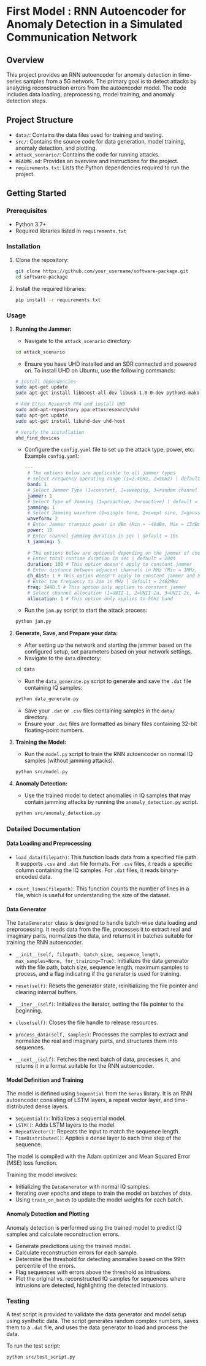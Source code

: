 # First Model : RNN Autoencoder for Anomaly Detection in a Simulated Communication Network

## Overview

This project provides an RNN autoencoder for anomaly detection in time-series samples from a 5G network. The primary goal is to detect attacks by analyzing reconstruction errors from the autoencoder model. The code includes data loading, preprocessing, model training, and anomaly detection steps.

## Project Structure

- `data/`: Contains the data files used for training and testing.
- `src/`: Contains the source code for data generation, model training, anomaly detection, and plotting.
- `attack_scenario/`: Contains the code for running attacks.
- `README.md`: Provides an overview and instructions for the project.
- `requirements.txt`: Lists the Python dependencies required to run the project.

## Getting Started

### Prerequisites

- Python 3.7+
- Required libraries listed in `requirements.txt`

### Installation

1. Clone the repository:
    ```sh
    git clone https://github.com/your_username/software-package.git
    cd software-package
    ```

2. Install the required libraries:
    ```sh
    pip install -r requirements.txt
    ```

### Usage

1. **Running the Jammer:**
    - Navigate to the `attack_scenario` directory:
    ```sh
    cd attack_scenario
    ```

    - Ensure you have UHD installed and an SDR connected and powered on. To install UHD on Ubuntu, use the following commands:

    ```sh
    # Install dependencies
    sudo apt-get update
    sudo apt-get install libboost-all-dev libusb-1.0-0-dev python3-mako python3-numpy python3-requests cmake g++ libgmp-dev swig doxygen graphviz python3-scipy

    # Add Ettus Research PPA and install UHD
    sudo add-apt-repository ppa:ettusresearch/uhd
    sudo apt-get update
    sudo apt-get install libuhd-dev uhd-host

    # Verify the installation
    uhd_find_devices
    ```

    - Configure the `config.yaml` file to set up the attack type, power, etc. Example `config.yaml`:
        ```yaml
        ---
         # The options below are applicable to all jammer types
         # Select Frequency operating range (1=2.4GHz, 2=5GHz) | default = 1
         band: 1
         # Select Jammer Type (1=constant, 2=sweeping, 3=random channel hopping) | default = 1
         jammer: 1
         # Select Type of Jamming (1=proactive, 2=reactive) | default = 1
         jamming: 1
         # Select Jamming waveform (1=single tone, 2=swept sine, 3=gaussian noise) | default = 3
         waveform: 2
         # Enter Jammer transmit power in dBm (Min = -40dBm, Max = 13dBm) | default = 6dBm
         power: 10
         # Enter channel jamming duration in sec | default = 10s
         t_jamming: 5
         
         # The options below are optional depending on the jammer of choice
         # Enter total runtime duration in sec | default = 200s
         duration: 100 # This option doesn't apply to constant jammer
         # Enter distance between adjacent channels in MHz (Min = 1MHz, Max = 20MHz) | default = 20MHz
         ch_dist: 1 # This option doesn't apply to constant jammer and 5GHz band
         # Enter the frequency to Jam in MHz | default = 2462MHz
         freq: 3440.5 # This option only applies to constant jammer
         # Select channel allocation (1=UNII-1, 2=UNII-2a, 3=UNII-2c, 4=UNII-3)
         allocation: 1 # This option only applies to 5GHz band
        ```

    - Run the `jam.py` script to start the attack process:
    ```sh
    python jam.py
    ```

2. **Generate, Save, and Prepare your data:**
    - After setting up the network and starting the jammer based on the configured setup, set parameters based on your network settings.
    - Navigate to the `data` directory:
    ```sh
    cd data
    ```

    - Run the `data_generate.py` script to generate and save the `.dat` file containing IQ samples:
    ```sh
    python data_generate.py
    ```

    - Save your `.dat` or `.csv` files containing samples in the `data/` directory.
    - Ensure your `.dat` files are formatted as binary files containing 32-bit floating-point numbers.

3. **Training the Model:**
    - Run the `model.py` script to train the RNN autoencoder on normal IQ samples (without jamming attacks).
    ```sh
    python src/model.py
    ```

4. **Anomaly Detection:**
    - Use the trained model to detect anomalies in IQ samples that may contain jamming attacks by running the `anomaly_detection.py` script.
    ```sh
    python src/anomaly_detection.py
    ```

### Detailed Documentation

#### Data Loading and Preprocessing

- `load_data(filepath)`: This function loads data from a specified file path. It supports `.csv` and `.dat` file formats. For `.csv` files, it reads a specific column containing the IQ samples. For `.dat` files, it reads binary-encoded data.

- `count_lines(filepath)`: This function counts the number of lines in a file, which is useful for understanding the size of the dataset.

#### Data Generator

The `DataGenerator` class is designed to handle batch-wise data loading and preprocessing. It reads data from the file, processes it to extract real and imaginary parts, normalizes the data, and returns it in batches suitable for training the RNN autoencoder.

- `__init__(self, filepath, batch_size, sequence_length, max_samples=None, for_training=True)`: Initializes the data generator with the file path, batch size, sequence length, maximum samples to process, and a flag indicating if the generator is used for training.

- `reset(self)`: Resets the generator state, reinitializing the file pointer and clearing internal buffers.

- `__iter__(self)`: Initializes the iterator, setting the file pointer to the beginning.

- `close(self)`: Closes the file handle to release resources.

- `process_data(self, samples)`: Processes the samples to extract and normalize the real and imaginary parts, and structures them into sequences.

- `__next__(self)`: Fetches the next batch of data, processes it, and returns it in a format suitable for the RNN autoencoder.

#### Model Definition and Training

The model is defined using `Sequential` from the `keras` library. It is an RNN autoencoder consisting of LSTM layers, a repeat vector layer, and time-distributed dense layers.

- `Sequential()`: Initializes a sequential model.
- `LSTM()`: Adds LSTM layers to the model.
- `RepeatVector()`: Repeats the input to match the sequence length.
- `TimeDistributed()`: Applies a dense layer to each time step of the sequence.

The model is compiled with the Adam optimizer and Mean Squared Error (MSE) loss function.

Training the model involves:
- Initializing the `DataGenerator` with normal IQ samples.
- Iterating over epochs and steps to train the model on batches of data.
- Using `train_on_batch` to update the model weights for each batch.

#### Anomaly Detection and Plotting

Anomaly detection is performed using the trained model to predict IQ samples and calculate reconstruction errors.

- Generate predictions using the trained model.
- Calculate reconstruction errors for each sample.
- Determine the threshold for detecting anomalies based on the 99th percentile of the errors.
- Flag sequences with errors above the threshold as intrusions.
- Plot the original vs. reconstructed IQ samples for sequences where intrusions are detected, highlighting the detected intrusions.

### Testing

A test script is provided to validate the data generator and model setup using synthetic data. The script generates random complex numbers, saves them to a `.dat` file, and uses the data generator to load and process the data.

To run the test script:
```sh
python src/test_script.py
